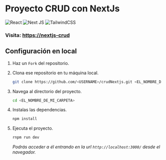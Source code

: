 # Proyecto CRUD con NextJs

![React](https://img.shields.io/badge/react-%2320232a.svg?style=for-the-badge&logo=react&logoColor=%2361DAFB)
![Next JS](https://img.shields.io/badge/Next-black?style=for-the-badge&logo=next.js&logoColor=white)
![TailwindCSS](https://img.shields.io/badge/tailwindcss-%2338B2AC.svg?style=for-the-badge&logo=tailwind-css&logoColor=white)

### Visita: [https://nextjs-crud](https://nextjs-crud-nine.vercel.app/)

## Configuración en local

1. Haz un `Fork` del repositorio.

2. Clona ese repositorio en tu máquina local.

   ```bash
   git clone https://github.com/<USERNAME>/crudNextjs.git <EL_NOMBRE_DE_MI_CARPETA>
   ```

3. Navega al directorio del proyecto.

   ```bash
   cd <EL_NOMBRE_DE_MI_CARPETA>
   ```

4. Instalas las dependencias.

   ```bash
   npm install
   ```

5. Ejecuta el proyecto.

   ```bash
   rnpm run dev
   ```

   _Podrás acceder a él entrando en la url `http://localhost:3000/` desde el navegador._
